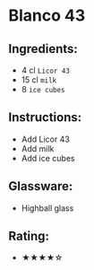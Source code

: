 # Blanco 43

## Ingredients:
- 4 cl `Licor 43`
- 15 cl `milk`
- 8 `ice cubes`

## Instructions:
- Add Licor 43
- Add milk
- Add ice cubes

## Glassware:
- Highball glass

## Rating:
- ★★★★☆